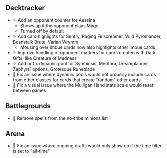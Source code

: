 ## Decktracker

-   ✨ Add an opponent counter for Aessina
    -   Shows up if the opponent plays Mage
    -   Turned off by default
-   ✨ Add card highlights for Sentry, Raging Felscreamer, Wild Pyromancer, Beanstalk Brute, Varian Wrymm
    -   Mousing over Imbue cards now also highlights other Imbue cards
-   ✨ Improve handling of opponent markers for cards created with Dark Gifts, like Creature of Madness
-   ✨ Add or fix dynamic pool for Symbiosis, Merithra, Dreamplanner Zephyrs' options, Grotesque Runeblade
-   🐞 Fix an issue where dynamic pools would not properly include cards from other classes for cards that create "random" other cards
-   🐞 Fix a visual issue where the Mulligan Hand stats scale would reset between games

## Battlegrounds

-   🐞 Remove spells from the no-tribe minions list

## Arena

-   🐞 Fix an issue where ongoing drafts would only show up if the time filter is set to "all-time"
